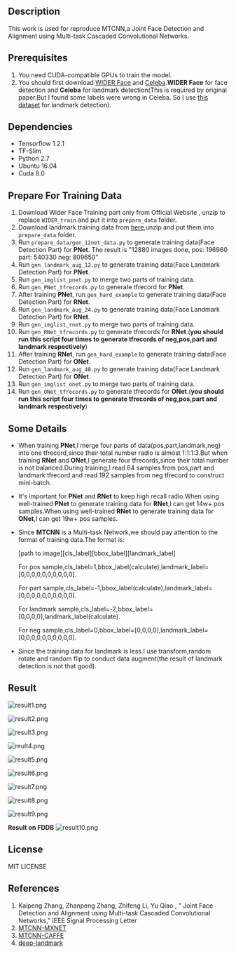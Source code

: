 ## Description
This work is used for reproduce MTCNN,a Joint Face Detection and Alignment using Multi-task Cascaded Convolutional Networks.

## Prerequisites
1. You need CUDA-compatible GPUs to train the model.
2. You should first download [WIDER Face](http://mmlab.ie.cuhk.edu.hk/projects/WIDERFace/) and [Celeba](http://mmlab.ie.cuhk.edu.hk/projects/CelebA.html).**WIDER Face** for face detection and **Celeba** for landmark detection(This is required by original paper.But I found some labels were wrong in Celeba. So I use [this dataset](http://mmlab.ie.cuhk.edu.hk/archive/CNN_FacePoint.htm) for landmark detection).

## Dependencies
* Tensorflow 1.2.1
* TF-Slim
* Python 2.7
* Ubuntu 16.04
* Cuda 8.0

## Prepare For Training Data
1. Download Wider Face Training part only from Official Website , unzip to replace `WIDER_train` and put it into `prepare_data` folder.
2. Download landmark training data from [here](http://mmlab.ie.cuhk.edu.hk/archive/CNN_FacePoint.htm),unzip and put them into `prepare_data` folder.
3. Run `prepare_data/gen_12net_data.py` to generate training data(Face Detection Part) for **PNet**.
   The result is "12880 images done, pos: 196960 part: 540330 neg: 809650"
4. Run `gen_landmark_aug_12.py` to generate training data(Face Landmark Detection Part) for **PNet**.
5. Run `gen_imglist_pnet.py` to merge two parts of training data.
6. Run `gen_PNet_tfrecords.py` to generate tfrecord for **PNet**.
7. After training **PNet**, run `gen_hard_example` to generate training data(Face Detection Part) for **RNet**.
8. Run `gen_landmark_aug_24.py` to generate training data(Face Landmark Detection Part) for **RNet**.
9. Run `gen_imglist_rnet.py` to merge two parts of training data.
10. Run `gen_RNet_tfrecords.py` to generate tfrecords for **RNet**.(**you should run this script four times to generate tfrecords of neg,pos,part and landmark respectively**)
11. After training **RNet**, run `gen_hard_example` to generate training data(Face Detection Part) for **ONet**.
12. Run `gen_landmark_aug_48.py` to generate training data(Face Landmark Detection Part) for **ONet**.
13. Run `gen_imglist_onet.py` to merge two parts of training data.
14. Run `gen_ONet_tfrecords.py` to generate tfrecords for **ONet**.(**you should run this script four times to generate tfrecords of neg,pos,part and landmark respectively**)

## Some Details
* When training **PNet**,I merge four parts of data(pos,part,landmark,neg) into one tfrecord,since their total number radio is almost 1:1:1:3.But when training **RNet** and **ONet**,I generate four tfrecords,since their total number is not balanced.During training,I read 64 samples from pos,part and landmark tfrecord and read 192 samples from neg tfrecord to construct mini-batch.
* It's important for **PNet** and **RNet** to keep high recall radio.When using well-trained **PNet** to generate training data for **RNet**,I can get 14w+ pos samples.When using well-trained **RNet** to generate training data for **ONet**,I can get 19w+ pos samples.
* Since **MTCNN** is a Multi-task Network,we should pay attention to the format of training data.The format is:
 
  [path to image][cls_label][bbox_label][landmark_label]
  
  For pos sample,cls_label=1,bbox_label(calculate),landmark_label=[0,0,0,0,0,0,0,0,0,0].

  For part sample,cls_label=-1,bbox_label(calculate),landmark_label=[0,0,0,0,0,0,0,0,0,0].
  
  For landmark sample,cls_label=-2,bbox_label=[0,0,0,0],landmark_label(calculate).  
  
  For neg sample,cls_label=0,bbox_label=[0,0,0,0],landmark_label=[0,0,0,0,0,0,0,0,0,0].  

* Since the training data for landmark is less.I use transform,random rotate and random flip to conduct data augment(the result of landmark detection is not that good).

## Result

![result1.png](https://i.loli.net/2017/08/30/59a6b65b3f5e1.png)

![result2.png](https://i.loli.net/2017/08/30/59a6b6b4efcb1.png)

![result3.png](https://i.loli.net/2017/08/30/59a6b6f7c144d.png)

![reult4.png](https://i.loli.net/2017/08/30/59a6b72b38b09.png)

![result5.png](https://i.loli.net/2017/08/30/59a6b76445344.png)

![result6.png](https://i.loli.net/2017/08/30/59a6b79d5b9c7.png)

![result7.png](https://i.loli.net/2017/08/30/59a6b7d82b97c.png)

![result8.png](https://i.loli.net/2017/08/30/59a6b7ffad3e2.png)

![result9.png](https://i.loli.net/2017/08/30/59a6b843db715.png)

**Result on FDDB**
![result10.png](https://i.loli.net/2017/08/30/59a6b875f1792.png)

## License
MIT LICENSE

## References
1. Kaipeng Zhang, Zhanpeng Zhang, Zhifeng Li, Yu Qiao , " Joint Face Detection and Alignment using Multi-task Cascaded Convolutional Networks," IEEE Signal Processing Letter
2. [MTCNN-MXNET](https://github.com/Seanlinx/mtcnn)
3. [MTCNN-CAFFE](https://github.com/CongWeilin/mtcnn-caffe)
4. [deep-landmark](https://github.com/luoyetx/deep-landmark)
